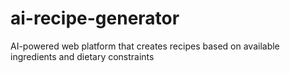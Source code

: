 # ai-recipe-generator
AI-powered web platform that creates recipes based on available ingredients and dietary constraints
